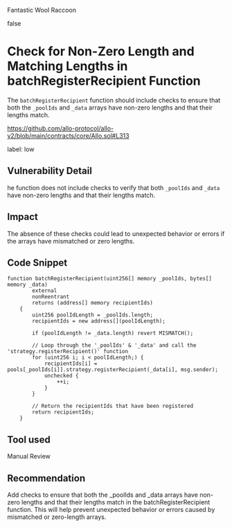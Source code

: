 Fantastic Wool Raccoon

false

# Check for Non-Zero Length and Matching Lengths in batchRegisterRecipient Function
The `batchRegisterRecipient` function should include checks to ensure that both the `_poolIds` and `_data` arrays have non-zero lengths and that their lengths match.

https://github.com/allo-protocol/allo-v2/blob/main/contracts/core/Allo.sol#L313

label: low

## Vulnerability Detail
he function does not include checks to verify that both `_poolIds` and `_data` have non-zero lengths and that their lengths match.
## Impact
The absence of these checks could lead to unexpected behavior or errors if the arrays have mismatched or zero lengths.

## Code Snippet

```solidity
function batchRegisterRecipient(uint256[] memory _poolIds, bytes[] memory _data)
        external
        nonReentrant
        returns (address[] memory recipientIds)
    {
        uint256 poolIdLength = _poolIds.length;
        recipientIds = new address[](poolIdLength);

        if (poolIdLength != _data.length) revert MISMATCH();

        // Loop through the '_poolIds' & '_data' and call the 'strategy.registerRecipient()' function
        for (uint256 i; i < poolIdLength;) {
            recipientIds[i] = pools[_poolIds[i]].strategy.registerRecipient(_data[i], msg.sender);
            unchecked {
                ++i;
            }
        }

        // Return the recipientIds that have been registered
        return recipientIds;
    }
```

## Tool used

Manual Review

## Recommendation
Add checks to ensure that both the _poolIds and _data arrays have non-zero lengths and that their lengths match in the batchRegisterRecipient function. This will help prevent unexpected behavior or errors caused by mismatched or zero-length arrays.

